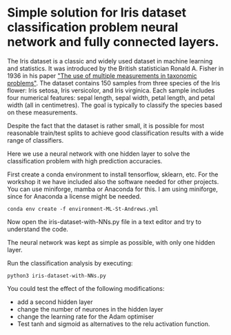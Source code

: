 # Simple solution for Iris dataset classification problem neural network and fully connected layers.

The Iris dataset is a classic and widely used dataset in machine learning and statistics. It was introduced by the British statistician Ronald A. Fisher in 1936 in his paper ["The use of multiple measurements in taxonomic problems"](https://onlinelibrary.wiley.com/doi/10.1111/j.1469-1809.1936.tb02137.x). The dataset contains 150 samples from three species of the Iris flower: Iris setosa, Iris versicolor, and Iris virginica. Each sample includes four numerical features: sepal length, sepal width, petal length, and petal width (all in centimetres). The goal is typically to classify the species based on these measurements.

Despite the fact that the dataset is rather small, it is possible for most reasonable train/test splits to achieve good classification results with a wide range of classifiers.

Here we use a neural network with one hidden layer to solve the classification problem with high prediction accuracies.

First create a conda environment to install tensorflow, sklearn, etc. For the workshop it we have included also the software needed for other projects. You can use miniforge, mamba or Anaconda for this. I am using miniforge, since for Anaconda a license might be needed.

```
conda env create -f environment-ML-St-Andrews.yml
```

Now open the iris-dataset-with-NNs.py file in a text editor and try to understand the code.

The neural network was kept as simple as possible, with only one hidden layer.

Run the classification analysis by executing:
```
python3 iris-dataset-with-NNs.py
```

You could test the effect of the following modifications:
- add a second hidden layer
- change the number of neurones in the hidden layer
- change the learning rate for the Adam optimiser
- Test tanh and sigmoid as alternatives to the relu activation function.


